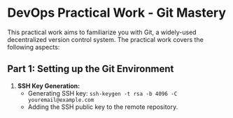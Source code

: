 # DevOps Practical Work - Git Mastery
This practical work aims to familiarize you with Git, a widely-used decentralized version control system. The practical work covers the following aspects:
## Part 1: Setting up the Git Environment
1. **SSH Key Generation:**
   - Generating SSH key: `ssh-keygen -t rsa -b 4096 -C youremail@example.com`
   - Adding the SSH public key to the remote repository.


